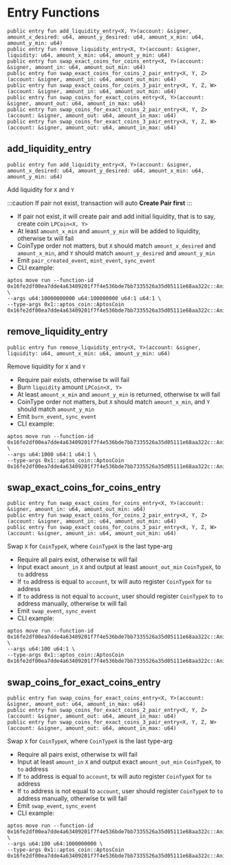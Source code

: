 # Entry Functions
```move
public entry fun add_liquidity_entry<X, Y>(account: &signer, amount_x_desired: u64, amount_y_desired: u64, amount_x_min: u64, amount_y_min: u64)
public entry fun remove_liquidity_entry<X, Y>(account: &signer, liquidity: u64, amount_x_min: u64, amount_y_min: u64)
public entry fun swap_exact_coins_for_coins_entry<X, Y>(account: &signer, amount_in: u64, amount_out_min: u64)
public entry fun swap_exact_coins_for_coins_2_pair_entry<X, Y, Z>(account: &signer, amount_in: u64, amount_out_min: u64)
public entry fun swap_exact_coins_for_coins_3_pair_entry<X, Y, Z, W>(account: &signer, amount_in: u64, amount_out_min: u64)
public entry fun swap_coins_for_exact_coins_entry<X, Y>(account: &signer, amount_out: u64, amount_in_max: u64)
public entry fun swap_coins_for_exact_coins_2_pair_entry<X, Y, Z>(account: &signer, amount_out: u64, amount_in_max: u64)
public entry fun swap_coins_for_exact_coins_3_pair_entry<X, Y, Z, W>(account: &signer, amount_out: u64, amount_in_max: u64)
```

## add_liquidity_entry
```move
public entry fun add_liquidity_entry<X, Y>(account: &signer, amount_x_desired: u64, amount_y_desired: u64, amount_x_min: u64, amount_y_min: u64)
```
Add liquidity for `X` and `Y`

:::caution
If pair not exist, transaction will auto **Create Pair first**
:::

* If pair not exist, it will create pair and add initial liquidity, that is to say, create coin `LPCoin<X, Y>`
* At least `amount_x_min` and `amount_y_min` will be added to liquidity, otherwise tx will fail
* CoinType order not matters, but `X` should match `amount_x_desired` and `amount_x_min`, and `Y` should match `amount_y_desired` and `amount_y_min`
* Emit `pair_created_event`, `mint_event`, `sync_event`
* CLI example:
```
aptos move run --function-id 0x16fe2df00ea7dde4a63409201f7f4e536bde7bb7335526a35d05111e68aa322c::AnimeSwapPoolV1::add_liquidity_entry \
--args u64:10000000000 u64:100000000 u64:1 u64:1 \
--type-args 0x1::aptos_coin::AptosCoin 0x16fe2df00ea7dde4a63409201f7f4e536bde7bb7335526a35d05111e68aa322c::AnimeCoin::ANI
```

## remove_liquidity_entry
```move
public entry fun remove_liquidity_entry<X, Y>(account: &signer, liquidity: u64, amount_x_min: u64, amount_y_min: u64)
```
Remove liquidity for `X` and `Y`
* Require pair exists, otherwise tx will fail
* Burn `liquidity` amount `LPCoin<X, Y>`
* At least `amount_x_min` and `amount_y_min` is returned, otherwise tx will fail
* CoinType order not matters, but `X` should match `amount_x_min`, and `Y` should match `amount_y_min`
* Emit `burn_event`, `sync_event`
* CLI example:
```
aptos move run --function-id 0x16fe2df00ea7dde4a63409201f7f4e536bde7bb7335526a35d05111e68aa322c::AnimeSwapPoolV1::remove_liquidity_entry \
--args u64:1000 u64:1 u64:1 \
--type-args 0x1::aptos_coin::AptosCoin 0x16fe2df00ea7dde4a63409201f7f4e536bde7bb7335526a35d05111e68aa322c::AnimeCoin::ANI
```

## swap_exact_coins_for_coins_entry
```move
public entry fun swap_exact_coins_for_coins_entry<X, Y>(account: &signer, amount_in: u64, amount_out_min: u64)
public entry fun swap_exact_coins_for_coins_2_pair_entry<X, Y, Z>(account: &signer, amount_in: u64, amount_out_min: u64)
public entry fun swap_exact_coins_for_coins_3_pair_entry<X, Y, Z, W>(account: &signer, amount_in: u64, amount_out_min: u64)
```
Swap `X` for `CoinTypeX`, where `CoinTypeX` is the last type-arg
* Require all pairs exist, otherwise tx will fail
* Input exact `amount_in` `X` and output at least `amount_out_min` `CoinTypeX`, to `to` address
* If `to` address is equal to `account`, tx will auto register `CoinTypeX` for `to` address
* If `to` address is not equal to `account`, user should register `CoinTypeX` to `to` address manually, otherwise tx will fail
* Emit `swap_event`, `sync_event`
* CLI example:
```
aptos move run --function-id 0x16fe2df00ea7dde4a63409201f7f4e536bde7bb7335526a35d05111e68aa322c::AnimeSwapPoolV1::swap_exact_coins_for_coins_entry \
--args u64:100 u64:1 \
--type-args 0x1::aptos_coin::AptosCoin 0x16fe2df00ea7dde4a63409201f7f4e536bde7bb7335526a35d05111e68aa322c::AnimeCoin::ANI
```

## swap_coins_for_exact_coins_entry
```move
public entry fun swap_coins_for_exact_coins_entry<X, Y>(account: &signer, amount_out: u64, amount_in_max: u64)
public entry fun swap_coins_for_exact_coins_2_pair_entry<X, Y, Z>(account: &signer, amount_out: u64, amount_in_max: u64)
public entry fun swap_coins_for_exact_coins_3_pair_entry<X, Y, Z, W>(account: &signer, amount_out: u64, amount_in_max: u64)
```
Swap `X` for `CoinTypeX`, where `CoinTypeX` is the last type-arg
* Require all pairs exist, otherwise tx will fail
* Input at least `amount_in` `X` and output exact `amount_out_min` `CoinTypeX`, to `to` address
* If `to` address is equal to `account`, tx will auto register `CoinTypeX` for `to` address
* If `to` address is not equal to `account`, user should register `CoinTypeX` to `to` address manually, otherwise tx will fail
* Emit `swap_event`, `sync_event`
* CLI example:
```
aptos move run --function-id 0x16fe2df00ea7dde4a63409201f7f4e536bde7bb7335526a35d05111e68aa322c::AnimeSwapPoolV1::swap_coins_for_exact_coins_entry \
--args u64:100 u64:1000000000 \
--type-args 0x1::aptos_coin::AptosCoin 0x16fe2df00ea7dde4a63409201f7f4e536bde7bb7335526a35d05111e68aa322c::AnimeCoin::ANI
```